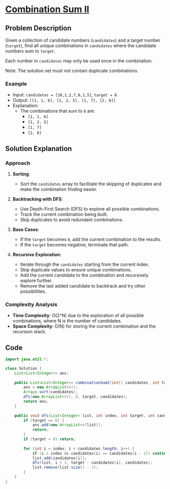 # [Combination Sum II](https://leetcode.com/problems/combination-sum-ii/description/?envType=daily-question&envId=2024-08-13)

## Problem Description
Given a collection of candidate numbers (`candidates`) and a target number (`target`), find all unique combinations in `candidates` where the candidate numbers sum to `target`.

Each number in `candidates` may only be used once in the combination.

Note: The solution set must not contain duplicate combinations.

### Example
- Input: `candidates = [10,1,2,7,6,1,5]`, `target = 8`
- Output: `[[1, 1, 6], [1, 2, 5], [1, 7], [2, 6]]`
- Explanation:
  - The combinations that sum to `8` are:
    - `[1, 1, 6]`
    - `[1, 2, 5]`
    - `[1, 7]`
    - `[2, 6]`

## Solution Explanation

### Approach
1. **Sorting**:
   - Sort the `candidates` array to facilitate the skipping of duplicates and make the combination finding easier.

2. **Backtracking with DFS**:
   - Use Depth-First Search (DFS) to explore all possible combinations.
   - Track the current combination being built.
   - Skip duplicates to avoid redundant combinations.

3. **Base Cases**:
   - If the `target` becomes `0`, add the current combination to the results.
   - If the `target` becomes negative, terminate that path.

4. **Recursive Exploration**:
   - Iterate through the `candidates` starting from the current index.
   - Skip duplicate values to ensure unique combinations.
   - Add the current candidate to the combination and recursively explore further.
   - Remove the last added candidate to backtrack and try other possibilities.

### Complexity Analysis
- **Time Complexity**: O(2^N) due to the exploration of all possible combinations, where N is the number of candidates.
- **Space Complexity**: O(N) for storing the current combination and the recursion stack.

## Code
```java
import java.util.*;

class Solution {
    List<List<Integer>> ans;
    
    public List<List<Integer>> combinationSum2(int[] candidates, int target) {
        ans = new ArrayList<>();
        Arrays.sort(candidates); 
        dfs(new ArrayList<>(), 0, target, candidates);
        return ans;
    }
    
    public void dfs(List<Integer> list, int index, int target, int candidates[]) {
        if (target == 0) {
            ans.add(new ArrayList<>(list)); 
            return;
        }
        if (target < 0) return;
        
        for (int i = index; i < candidates.length; i++) {
            if (i > index && candidates[i] == candidates[i - 1]) continue;
            list.add(candidates[i]);
            dfs(list, i + 1, target - candidates[i], candidates); 
            list.remove(list.size() - 1);
        }
    }
}
